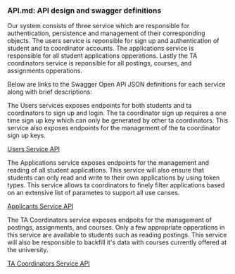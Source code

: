 ### **API.md: API design and swagger definitions**

Our system consists of three service which are responsible for authentication, persistence and management of their corresponding objects. The users service is reponsible for sign up and authentication of student and ta coordinator accounts. The applications service is responsible for all student applications opperations. Lastly the TA coordinators service is reponsible for all postings, courses, and assignments opperations.

Below are links to the Swagger Open API JSON definitions for each service along with brief descriptions:

The Users services exposes endpoints for both students and ta coordinators to sign up and login. The ta coordinator sign up requires a one time sign up key which can only be generated by other ta coordinators. This service also exposes endpoints for the management of the ta coordinator sign up keys.

[Users Service API](./users_service_swagger.json)

The Applications service exposes endpoints for the management and reading of all student applications. This service will also ensure that students can only read and write to their own applications by using token types. This service allows ta coordinators to finely filter applications based on an extensive list of parametes to support all use canses.

[Applicants Service API](./applicants_service_swagger.json)

The TA Coordinators service exposes endpoits for the management of postings, assignments, and courses. Only a few appropriate opperations in this service are available to students such as reading postings. This service will also be responsible to backfill it's data with courses currently offered at the university.

[TA Coordinators Service API](./ta_coord_service.json)
